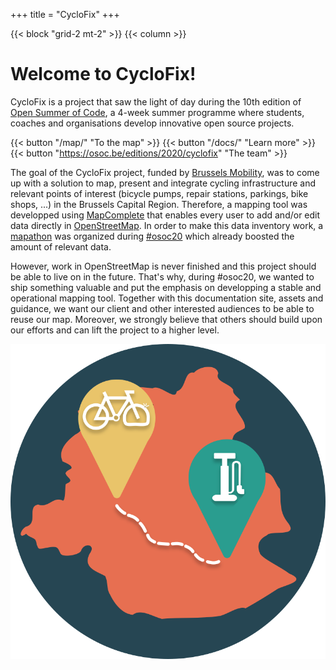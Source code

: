 +++
title = "CycloFix"
+++

{{< block "grid-2 mt-2" >}}
{{< column >}}

# Welcome to CycloFix!

CycloFix is a project that saw the light of day during the 10th edition of [Open Summer of Code](https://summerofcode.be/), a 4-week summer programme where students, coaches and organisations develop innovative open source projects.

{{< button "/map/" "To the map" >}}  {{< button "/docs/" "Learn more" >}} {{< button "https://osoc.be/editions/2020/cyclofix" "The team" >}}

The goal of the CycloFix project, funded by [Brussels Mobility](https://mobilite-mobiliteit.brussels), was to come up with a solution to map, present and integrate cycling infrastructure and relevant points of interest (bicycle pumps, repair stations, parkings, bike shops, ...) in the Brussels Capital Region. Therefore, a mapping tool was developped using [MapComplete](https://github.com/pietervdvn/MapComplete) that enables every user to add and/or edit data directly in [OpenStreetMap](https://welcome.openstreetmap.org/). In order to make this data inventory work, a [mapathon](/docs/mapathon/) was organized during [#osoc20](https://osoc.be/editions/2020) which already boosted the amount of relevant data.

However, work in OpenStreetMap is never finished and this project should be able to live on in the future. That's why, during #osoc20, we wanted to ship something valuable and put the emphasis on developping a stable and operational mapping tool. Together with this documentation site, assets and guidance, we want our client and other interested audiences to be able to reuse our map. Moreover, we strongly believe that others should build upon our efforts and can lift the project to a higher level.

![Cyclofix crest](/images/cyclofix-crest.svg)


